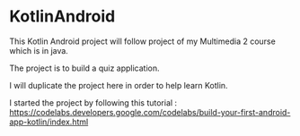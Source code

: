 # KotlinAndroid
This Kotlin Android project will follow project of my Multimedia 2 course which is in java.

The project is to build a quiz application.

I will duplicate the project here in order to help learn Kotlin.

I started the project by following this tutorial : https://codelabs.developers.google.com/codelabs/build-your-first-android-app-kotlin/index.html
